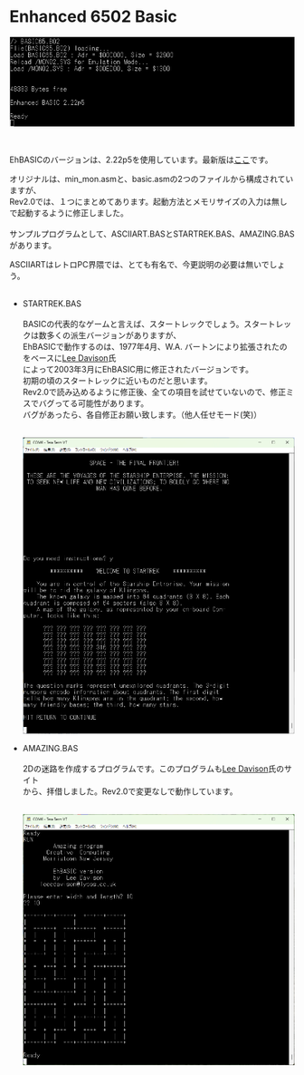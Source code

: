 # Enhanced 6502 Basic<BR>

![](../photo/autoreload.png)

<BR>

EhBASICのバージョンは、2.22p5を使用しています。最新版は[ここ](https://mdfs.net/Software/6502/EhBasic/)です。

オリジナルは、min_mon.asmと、basic.asmの2つのファイルから構成されていますが、<br>
Rev2.0では、１つにまとめてあります。起動方法とメモリサイズの入力は無しで起動するように修正しました。<BR>
<br>
サンプルプログラムとして、ASCIIART.BASとSTARTREK.BAS、AMAZING.BASがあります。<BR>

ASCIIARTはレトロPC界隈では、とても有名で、今更説明の必要は無いでしょう。<br>
<br>

- STARTREK.BAS<br><br>
  BASICの代表的なゲームと言えば、スタートレックでしょう。スタートレックは数多くの派生バージョンがありますが、<br>
  EhBASICで動作するのは、1977年4月、W.A. バートンにより拡張されたのをベースに[Lee Davison](http://www.6502.org/users/mycorner/68k/ehbasic/examples.html)氏<br>
  によって2003年3月にEhBASIC用に修正されたバージョンです。<br>
  初期の頃のスタートレックに近いものだと思います。<br>
  Rev2.0で読み込めるように修正後、全ての項目を試せていないので、修正ミスでバグってる可能性があります。<br>
  バグがあったら、各自修正お願い致します。（他人任せモード(笑)）<br><br>

  ![](../photo/startrek.png)<br>

- AMAZING.BAS<br><br>
  2Dの迷路を作成するプログラムです。このプログラムも[Lee Davison](http://www.6502.org/users/mycorner/68k/ehbasic/examples.html)氏のサイト<br>
  から、拝借しました。Rev2.0で変更なしで動作しています。<br><br>

  ![](../photo/2DMAZE.png)
